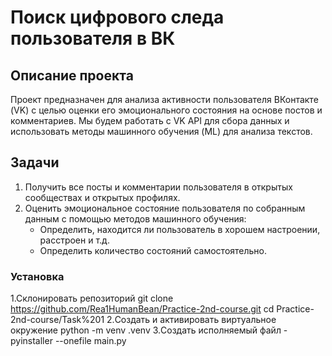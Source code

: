 # Поиск цифрового следа пользователя в ВК

## Описание проекта
Проект предназначен для анализа активности пользователя ВКонтакте (VK) с целью оценки его эмоционального состояния на основе постов и комментариев. Мы будем работать с VK API для сбора данных и использовать методы машинного обучения (ML) для анализа текстов.

## Задачи
1. Получить все посты и комментарии пользователя в открытых сообществах и открытых профилях.
2. Оценить эмоциональное состояние пользователя по собранным данным с помощью методов машинного обучения:
    - Определить, находится ли пользователь в хорошем настроении, расстроен и т.д.
    - Определить количество состояний самостоятельно.

### Установка 
1.Склонировать репозиторий
        git clone https://github.com/Rea1HumanBean/Practice-2nd-course.git
        cd Practice-2nd-course/Task%201
2.Создать и активировать виртуальное окружение
        python -m venv .venv
3.Создать исполняемый файл
    -pyinstaller --onefile main.py
